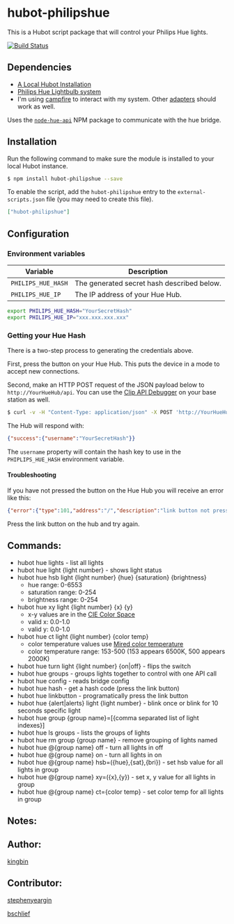 # hubot-philipshue

This is a Hubot script package that will control your Philips Hue lights.

[![Build Status](https://travis-ci.org/kingbin/hubot-philipshue.png)](https://travis-ci.org/kingbin/hubot-philipshue)

## Dependencies

- [A Local Hubot Installation](https://github.com/github/hubot/blob/master/docs/README.md "A Local Hubot Installation")
- [Philips Hue Lightbulb system](https://www.meethue.com/en-US "Philips Hue Lightbulb system")
-	I'm using [campfire](https://campfirenow.com/ "campfire") to interact with my system. Other [adapters](https://github.com/github/hubot/blob/master/docs/adapters.md) should work as well.

Uses the [`node-hue-api`](https://github.com/peter-murray/node-hue-api "Node Hue API") NPM package to communicate with the hue bridge.

## Installation

Run the following command to make sure the module is installed to your local Hubot instance.

```bash
$ npm install hubot-philipshue --save
```

To enable the script, add the `hubot-philipshue` entry to the `external-scripts.json` file (you may need to create this file).

```json
["hubot-philipshue"]
```

## Configuration

### Environment variables

| Variable           | Description                                |
| ------------------ | ------------------------------------------ |
| `PHILIPS_HUE_HASH` | The generated secret hash described below. |
| `PHILIPS_HUE_IP`   | The IP address of your Hue Hub.            |

```bash
export PHILIPS_HUE_HASH="YourSecretHash"
export PHILIPS_HUE_IP="xxx.xxx.xxx.xxx"
```

### Getting your Hue Hash

There is a two-step process to generating the credentials above.

First, press the button on your Hue Hub. This puts the device in a mode to accept new connections.

Second, make an HTTP POST request of the JSON payload below to `http://YourHueHub/api`. You can use the [Clip API Debugger](http://www.developers.meethue.com/documentation/getting-started) on your base station as well.

```bash
$ curl -v -H "Content-Type: application/json" -X POST 'http://YourHueHub/api' -d '{"devicetype": "YourAppName"}'
```

The Hub will respond with:

```json
{"success":{"username":"YourSecretHash"}}
```

The `username` property will contain the hash key to use in the `PHIPLIPS_HUE_HASH` environment variable.

#### Troubleshooting

If you have not pressed the button on the Hue Hub you will receive an error like this:

```json
{"error":{"type":101,"address":"/","description":"link button not pressed"}}
```

Press the link button on the hub and try again.

## Commands:
-   hubot hue lights - list all lights
-   hubot hue light {light number}  - shows light status
-   hubot hue hsb light {light number} {hue} {saturation} {brightness} 
    - hue range: 0-6553
    - saturation range: 0-254
    - brightness range: 0-254
-   hubot hue xy light {light number} {x} {y} 
    - x-y values are in the [CIE Color Space](http://developers.meethue.com/coreconcepts.html#color_gets_more_complicated)
    - valid x: 0.0-1.0
    - valid y: 0.0-1.0
-   hubot hue ct light {light number} {color temp}
    - color temperature values use [Mired color temperature](http://en.wikipedia.org/wiki/Mired) 
    - color temperature range: 153-500 (153 appears 6500K, 500 appears 2000K)
-   hubot hue turn light {light number} {on|off} - flips the switch
-   hubot hue groups - groups lights together to control with one API call
-   hubot hue config - reads bridge config
-   hubot hue hash - get a hash code (press the link button)
-   hubot hue linkbutton - programatically press the link button
-   hubot hue {alert|alerts} light {light number} - blink once or blink for 10 seconds specific light
-   hubot hue group {group name}=[{comma separated list of light indexes}]
-   hubot hue ls groups - lists the groups of lights
-   hubot hue rm group {group name} - remove grouping of lights named <group name>
-   hubot hue @{group name} off - turn all lights in <group name> off
-   hubot hue @{group name} on - turn all lights in <group name> on
-   hubot hue @{group name} hsb=({hue},{sat},{bri}) - set hsb value for all lights in group
-   hubot hue @{group name} xy=({x},{y}) - set x, y value for all lights in group
-   hubot hue @{group name} ct={color temp} - set color temp for all lights in group

## Notes:

## Author:
   [kingbin](https://github.com/kingbin "kingbin")
   
## Contributor:
   [stephenyeargin](https://github.com/stephenyeargin "stephenyeargin")
   
   [bschlief](https://github.com/bschlief "bschlief")
